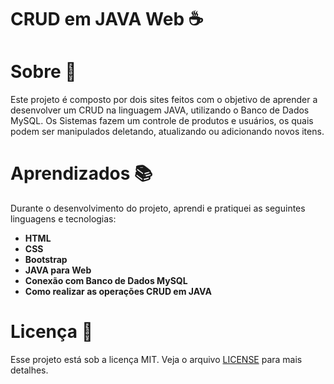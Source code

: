 # CRUD em JAVA Web :coffee:

# Sobre :raising_hand:

Este projeto é composto por dois sites feitos com o objetivo de aprender a desenvolver um CRUD na linguagem JAVA, utilizando o Banco de Dados MySQL. Os Sistemas fazem um controle de produtos e usuários, os quais podem ser manipulados deletando, atualizando ou adicionando novos itens.

# Aprendizados :books:
Durante o desenvolvimento do projeto, aprendi e pratiquei as seguintes linguagens e tecnologias:

* **HTML**
* **CSS**
* **Bootstrap**
* **JAVA para Web**
* **Conexão com Banco de Dados MySQL**
* **Como realizar as operações CRUD em JAVA**

#  Licença :bookmark_tabs:

Esse projeto está sob a licença MIT. Veja o arquivo  [LICENSE](https://github.com/beatrizdossantos/Crud_JavaWeb/blob/main/LICENSE) para mais detalhes.
